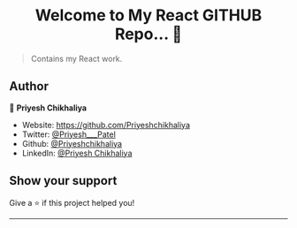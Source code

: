 <h1 align="center">Welcome to My React GITHUB Repo... 👋</h1>

> Contains my React work.

## Author

👤 **Priyesh Chikhaliya**

* Website: https://github.com/Priyeshchikhaliya
* Twitter: [@Priyesh\_\_\_Patel](https://twitter.com/Priyesh\_\_\_Patel)
* Github: [@Priyeshchikhaliya](https://github.com/Priyeshchikhaliya)
* LinkedIn: [@Priyesh Chikhaliya ](https://www.linkedin.com/in/priyesh-chikhaliya-a11753151)

## Show your support

Give a ⭐️ if this project helped you!

***
